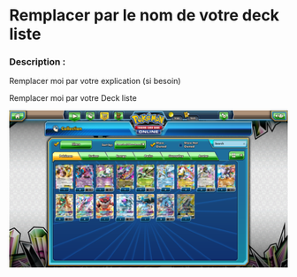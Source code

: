 # Remplacer par le nom de votre deck liste

### Description :

Remplacer moi par votre explication (si besoin)


Remplacer moi par votre Deck liste


![alt text](Model.png)
